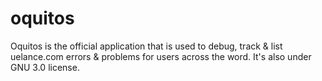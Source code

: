 # oquitos
Oquitos is the official application that is used to debug, track &amp; list uelance.com errors &amp; problems for users across the word. It's also under GNU 3.0 license.

